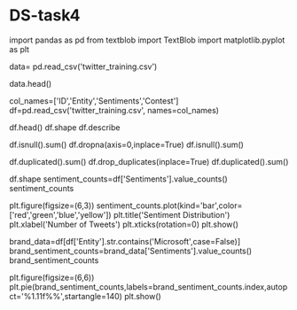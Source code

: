 # DS-task4

import pandas as pd
from textblob import TextBlob
import matplotlib.pyplot as plt

data= pd.read_csv('twitter_training.csv')

data.head()

col_names=['ID','Entity','Sentiments','Contest']
df=pd.read_csv('twitter_training.csv', names=col_names)

df.head()
df.shape
df.describe

df.isnull().sum()
df.dropna(axis=0,inplace=True)
df.isnull().sum()

df.duplicated().sum()
df.drop_duplicates(inplace=True)
df.duplicated().sum()

df.shape
sentiment_counts=df['Sentiments'].value_counts()
sentiment_counts

plt.figure(figsize=(6,3))
sentiment_counts.plot(kind='bar',color=['red','green','blue','yellow'])
plt.title('Sentiment Distribution')
plt.xlabel('Number of Tweets')
plt.xticks(rotation=0)
plt.show()

brand_data=df[df['Entity'].str.contains('Microsoft',case=False)]
brand_sentiment_counts=brand_data['Sentiments'].value_counts()
brand_sentiment_counts

plt.figure(figsize=(6,6))
plt.pie(brand_sentiment_counts,labels=brand_sentiment_counts.index,autopct='%1.11f%%',startangle=140)
plt.show()
